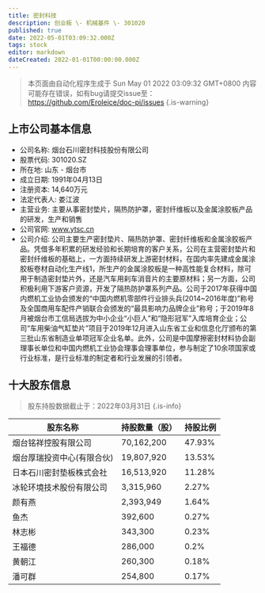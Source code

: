 ```yaml
---
title: 密封科技
description: 创业板 \- 机械基件 \- 301020
published: true
date: 2022-05-01T03:09:32.000Z
tags: stock
editor: markdown
dateCreated: 2022-01-01T00:00:00.000Z
---
```


> 本页面由自动化程序生成于 Sun May 01 2022 03:09:32 GMT+0800
> 内容可能存在错误，如有bug请提交issue至：https://github.com/Eroleice/doc-pi/issues
{.is-warning}

## 上市公司基本信息
- 公司名称: 烟台石川密封科技股份有限公司
- 股票代码: 301020.SZ
- 所在地: 山东 - 烟台市
- 成立日期: 1991年04月13日
- 注册资本: 14,640万元
- 法定代表人: 娄江波
- 主营业务: 主要从事密封垫片，隔热防护罩，密封纤维板以及金属涂胶板产品的研发，生产和销售
- 公司官网: www.ytsc.cn
- 公司介绍: 公司主要生产密封垫片、隔热防护罩、密封纤维板和金属涂胶板产品。凭借多年积累的研发经验和长期培育的客户关系，公司在主营密封垫片和密封纤维板的基础上，一方面持续研发上游密封材料，在国内率先建成金属涂胶板卷材自动化生产线1，所生产的金属涂胶板是一种高性能复合材料，除可用于制造密封垫片外，还是汽车用刹车消音片的主要原材料；另一方面，公司积极利用下游客户资源，开发了隔热防护罩系列产品。公司于2017年获得中国内燃机工业协会颁发的“中国内燃机零部件行业排头兵(2014~2016年度)”称号及全国商用车配件产销联合会颁发的“最具影响力品牌企业”称号；于2019年8月被烟台市工信局选拔为中小企业“小巨人”和“隐形冠军”入库培育企业；公司“车用柴油气缸垫片”项目于2019年12月进入山东省工业和信息化厅颁布的第三批山东省制造业单项冠军企业名单。此外，公司是中国摩擦密封材料协会副理事长单位和中国内燃机工业协会理事会理事单位，参与制定了10余项国家或行业标准，是行业标准的制定者和行业发展的引领者。


## 十大股东信息
> 股东持股数据截止于：2022年03月31日
{.is-info}

| 股东名称 | 持股数量（股） | 持股比例 |
| --- | --- | --- |
| 烟台铭祥控股有限公司 | 70,162,200 | 47.93% |
| 烟台厚瑞投资中心(有限合伙) | 19,807,920 | 13.53% |
| 日本石川密封垫板株式会社 | 16,513,920 | 11.28% |
| 冰轮环境技术股份有限公司 | 3,315,960 | 2.27% |
| 颜有燕 | 2,393,949 | 1.64% |
| 鱼杰 | 392,600 | 0.27% |
| 林志彬 | 343,300 | 0.23% |
| 王福德 | 286,000 | 0.2% |
| 黄朝江 | 260,300 | 0.18% |
| 潘可群 | 254,800 | 0.17% |




